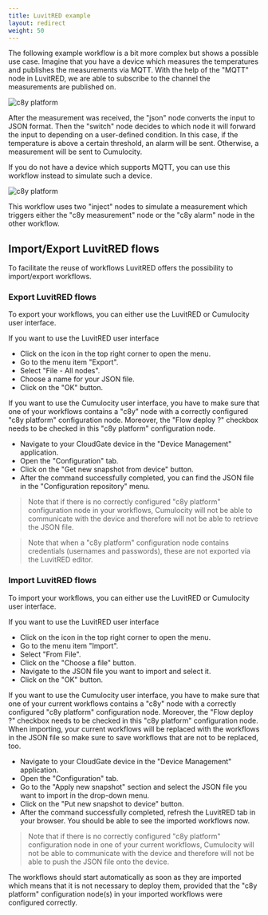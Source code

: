 ```yaml
---
title: LuvitRED example
layout: redirect
weight: 50
---
```


The following example workflow is a bit more complex but shows a possible use case. Imagine that you have a device which measures the temperatures and publishes the measurements via MQTT. With the help of the "MQTT" node in LuvitRED, we are able to subscribe to the channel the measurements are published on.

![c8y platform](/images/devices/cloudgate/luvitred_example_mqtt_publisher.png)

After the measurement was received, the "json" node converts the input to JSON format. Then the "switch" node decides to which node it will forward the input to depending on a user-defined condition. In this case, if the temperature is above a certain threshold, an alarm will be sent. Otherwise, a measurement will be sent to Cumulocity.

If you do not have a device which supports MQTT, you can use this workflow instead to simulate such a device.

![c8y platform](/images/devices/cloudgate/luvitred_example_mqtt_subscriber.png)

This workflow uses two "inject" nodes to simulate a measurement which triggers either the "c8y measurement" node or the "c8y alarm" node in the other workflow.

## Import/Export LuvitRED flows

To facilitate the reuse of workflows LuvitRED offers the possibility to import/export workflows.

### Export LuvitRED flows

To export your workflows, you can either use the LuvitRED or Cumulocity user interface.

If you want to use the LuvitRED user interface

* Click on the icon in the top right corner to open the menu.
* Go to the menu item "Export".
* Select "File - All nodes".
* Choose a name for your JSON file.
* Click on the "OK" button.

If you want to use the Cumulocity user interface, you have to make sure that one of your workflows contains a "c8y" node with a correctly configured "c8y platform" configuration node. Moreover, the "Flow deploy ?" checkbox needs to be checked in this "c8y platform" configuration node.

* Navigate to your CloudGate device in the "Device Management" application.
* Open the "Configuration" tab.
* Click on the "Get new snapshot from device" button.
* After the command successfully completed, you can find the JSON file in the "Configuration repository" menu.

> Note that if there is no correctly configured "c8y platform" configuration node in your workflows, Cumulocity will not be able to communicate with the device and therefore will not be able to retrieve the JSON file.

> Note that when a "c8y platform" configuration node contains credentials (usernames and passwords), these are not exported via the LuvitRED editor.

### Import LuvitRED flows

To import your workflows, you can either use the LuvitRED or Cumulocity user interface.

If you want to use the LuvitRED user interface

* Click on the icon in the top right corner to open the menu.
* Go to the menu item "Import".
* Select "From File".
* Click on the "Choose a file" button.
* Navigate to the JSON file you want to import and select it.
* Click on the "OK" button.

If you want to use the Cumulocity user interface, you have to make sure that one of your current workflows contains a "c8y" node with a correctly configured "c8y platform" configuration node. Moreover, the "Flow deploy ?" checkbox needs to be checked in this "c8y platform" configuration node. When importing, your current workflows will be replaced with the workflows in the JSON file so make sure to save workflows that are not to be replaced, too.

* Navigate to your CloudGate device in the "Device Management" application.
* Open the "Configuration" tab.
* Go to the "Apply new snapshot" section and select the JSON file you want to import in the drop-down menu.
* Click on the "Put new snapshot to device" button.
* After the command successfully completed, refresh the LuvitRED tab in your browser. You should be able to see the imported workflows now.

> Note that if there is no correctly configured "c8y platform" configuration node in one of your current workflows, Cumulocity will not be able to communicate with the device and therefore will not be able to push the JSON file onto the device.

The workflows should start automatically as soon as they are imported which means that it is not necessary to deploy them, provided that the "c8y platform" configuration node(s) in your imported workflows were configured correctly.
